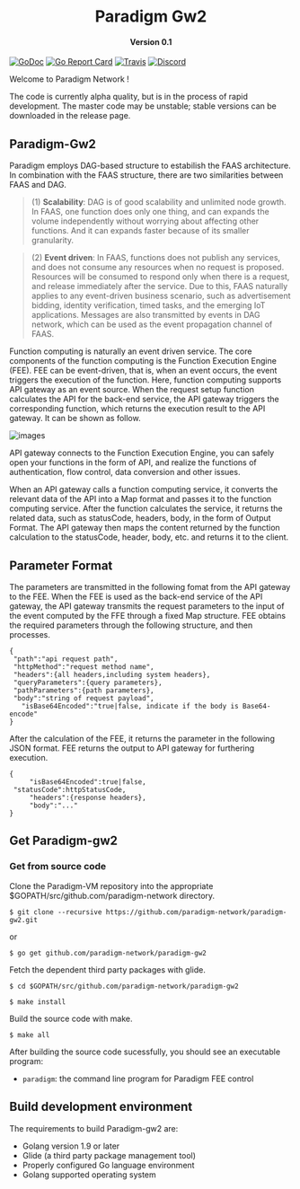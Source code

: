 <h1 align="center">Paradigm Gw2 </h1>
<h4 align="center">Version 0.1 </h4>

[![GoDoc](https://godoc.org/github.com/paradigm-network/paradigm-gw2?status.svg)](https://godoc.org/github.com/paradigm-network/paradigm-gw2)
[![Go Report Card](https://goreportcard.com/badge/github.com/paradigm-network/paradigm-gw2)](https://goreportcard.com/report/github.com/paradigm-network/paradigm-gw2)
[![Travis](https://travis-ci.org/paradigm/paradigm.svg?branch=master)](https://travis-ci.org/paradigm/paradigm)
[![Discord](https://img.shields.io/discord/102860784329052160.svg)](https://discord.gg/kU3ewZQ)

Welcome to Paradigm Network !

The code is currently alpha quality, but is in the process of rapid development. The master code may be unstable; stable versions can be downloaded in the release page.


## Paradigm-Gw2 

Paradigm employs DAG-based structure to estabilish the FAAS architecture. In combination with the FAAS structure, there are two similarities between FAAS and DAG. 

>(1) **Scalability**: DAG is of good scalability and unlimited node growth. In FAAS, one function does only one thing, and can expands the volume independently without worrying about affecting other functions. And it can expands faster because of its smaller granularity. 

>(2) **Event driven**: In FAAS, functions does not publish any services, and does not consume any resources when no request is proposed.  Resources will be consumed to respond only when there is a request, and release immediately after the service. Due to this, FAAS naturally applies to any event-driven business scenario, such as  advertisement bidding, identity verification, timed tasks, and the emerging IoT applications. Messages are also transmitted by events in DAG network, which can be used as the event propagation channel of FAAS.


Function computing is naturally an event driven service. The core components of the function computing is the Function Execution Engine (FEE). FEE can be event-driven, that is, when an event occurs, the event triggers the execution of the function. Here, function computing supports API gateway as an event source. When the request setup function calculates the API for the back-end service, the API gateway triggers the corresponding function, which returns the execution result to the API gateway. It can be shown as follow. 


![images](https://github.com/shiningmyheart/paradigm-gw2/blob/master/images/pic-gw.png)


API gateway connects to the Function Execution Engine, you can safely open your functions in the form of API, and realize the functions of authentication, flow control, data conversion and other issues.


When an API gateway calls a function computing service, it converts the relevant data of the API into a Map format and passes it to the function computing service. After the function calculates the service, it returns the related data, such as statusCode, headers, body, in the form of Output Format. The API gateway then maps the content returned by the function calculation to the statusCode, header, body, etc. and returns it to the client.


## Parameter Format

The parameters are transmitted in the following fomat from the API gateway to the FEE. When the FEE is used as the back-end service of the API gateway, the API gateway transmits the request parameters to the input of the event computed by the FFE through a fixed Map structure. FEE obtains the required parameters through the following structure, and then processes.

	{
   	 "path":"api request path",
   	 "httpMethod":"request method name",
   	 "headers":{all headers,including system headers},
   	 "queryParameters":{query parameters},
   	 "pathParameters":{path parameters},
   	 "body":"string of request payload",
 	   "isBase64Encoded":"true|false, indicate if the body is Base64-encode"
	}



After the calculation of the FEE, it returns the parameter in the following JSON format. FEE returns the output to API gateway for furthering execution.

	{
    	 "isBase64Encoded":true|false,
	 "statusCode":httpStatusCode,
         "headers":{response headers},
         "body":"..."
	}
	
## Get Paradigm-gw2
### Get from source code

Clone the Paradigm-VM repository into the appropriate $GOPATH/src/github.com/paradigm-network directory.

```
$ git clone --recursive https://github.com/paradigm-network/paradigm-gw2.git
```
or
```
$ go get github.com/paradigm-network/paradigm-gw2
```
Fetch the dependent third party packages with glide.

```
$ cd $GOPATH/src/github.com/paradigm-network/paradigm-gw2

$ make install
```

Build the source code with make.

```
$ make all
```

After building the source code sucessfully, you should see an executable program:

- `paradigm`: the command line program for Paradigm FEE control



## Build development environment
The requirements to build Paradigm-gw2 are:

- Golang version 1.9 or later
- Glide (a third party package management tool)
- Properly configured Go language environment
- Golang supported operating system